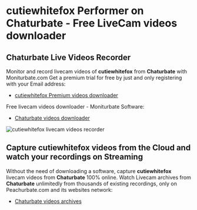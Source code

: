 # cutiewhitefox Performer on Chaturbate - Free LiveCam videos downloader

## Chaturbate Live Videos Recorder

Monitor and record livecam videos of **cutiewhitefox** from **Chaturbate** with Moniturbate.com
Get a premium trial for free by just and only registering with your Email address:
* [cutiewhitefox Premium videos downloader](https://moniturbate.com/request-demo-licence-key.html)

Free livecam videos downloader - Moniturbate Software:
* [Chaturbate videos downloader](https://moniturbate.com/moniturbate-download-software.html)

![cutiewhitefox livecam videos recorder](https://peachurnet.com/templates/moniturbate-software.png)


## Capture cutiewhitefox videos from the Cloud and watch your recordings on Streaming

Without the need of downloading a software, capture **cutiewhitefox** livecam videos from **Chaturbate** 100% online.
Watch Livecam archives from **Chaturbate** unlimitedly from thousands of existing recordings, only on Peachurbate.com and its websites network:
* [Chaturbate videos archives](https://peachurnet.com/)